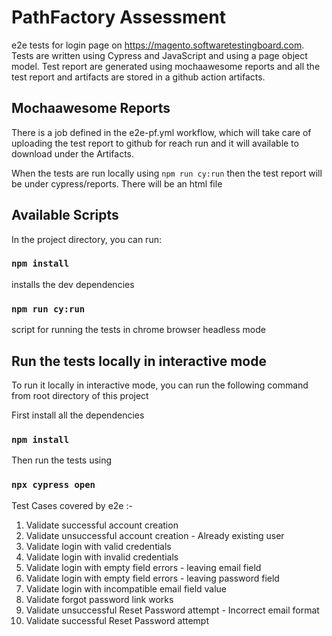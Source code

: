 # PathFactory Assessment 

e2e tests for login page on https://magento.softwaretestingboard.com. Tests are written using Cypress and JavaScript and using a page object model. Test report are generated using mochaawesome reports and all the test report and artifacts are stored in a github action artifacts.

## Mochaawesome Reports

There is a job defined in the e2e-pf.yml workflow, which will take care of uploading the test report to github for reach run and it will available to download under the Artifacts. 

When the tests are run locally using `npm run cy:run` then the test report will be under cypress/reports. There will be an html file

## Available Scripts

In the project directory, you can run:

### `npm install`

installs the dev dependencies

### `npm run cy:run`

script for running the tests in chrome browser headless mode

## Run the tests locally in interactive mode

To run it locally in interactive mode, you can run the following command from root directory of this project

First install all the dependencies 
### `npm install` 
Then run the tests using 
### `npx cypress open`

Test Cases covered by e2e :- 

1. Validate successful account creation
2. Validate unsuccessful account creation - Already existing user
3. Validate login with valid credentials
4. Validate login with invalid credentials
5. Validate login with empty field errors - leaving email field
6. Validate login with empty field errors - leaving password field
7. Validate login with incompatible email field value
8. Validate forgot password link works
9. Validate unsuccessful Reset Password attempt - Incorrect email format
10. Validate successful Reset Password attempt

